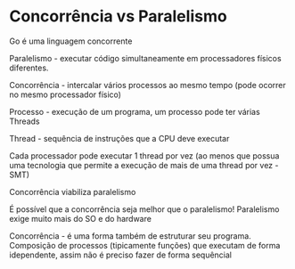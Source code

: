 # Concorrência vs Paralelismo

Go é uma linguagem concorrente

Paralelismo - executar código simultaneamente em processadores físicos diferentes.

Concorrência - intercalar vários processos ao mesmo tempo (pode ocorrer no mesmo processador físico)

Processo - execução de um programa, um processo pode ter várias Threads

Thread - sequência de instruções que a CPU deve executar

Cada processador pode executar 1 thread por vez (ao menos que possua uma tecnologia que permite a execução de mais de uma thread por vez - SMT)

Concorrência viabiliza paralelismo

É possível que a concorrência seja melhor que o paralelismo!
Paralelismo exige muito mais do SO e do hardware

Concorrência - é uma forma também de estruturar seu programa.
Composição de processos (tipicamente funções) que executam de forma idependente, assim não é preciso fazer de forma sequêncial
